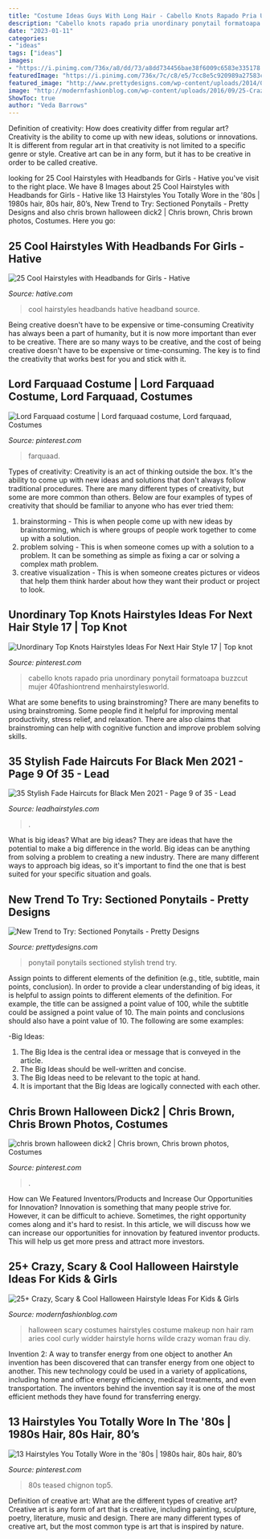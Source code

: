 ```yaml
---
title: "Costume Ideas Guys With Long Hair - Cabello Knots Rapado Pria Unordinary Ponytail Formatoapa Buzzcut Mujer 40fashiontrend Menhairstylesworld"
description: "Cabello knots rapado pria unordinary ponytail formatoapa buzzcut mujer 40fashiontrend menhairstylesworld"
date: "2023-01-11"
categories:
- "ideas"
tags: ["ideas"]
images:
- "https://i.pinimg.com/736x/a8/dd/73/a8dd734456bae38f6009c6583e335178.jpg"
featuredImage: "https://i.pinimg.com/736x/7c/c8/e5/7cc8e5c920989a27583c199f2c54067c.jpg"
featured_image: "http://www.prettydesigns.com/wp-content/uploads/2014/07/Stylish-Ponytail.jpg"
image: "http://modernfashionblog.com/wp-content/uploads/2016/09/25-Crazy-Scary-Cool-Halloween-Hairstyle-Ideas-For-Kids-Girls-2016-6.gif"
ShowToc: true
author: "Veda Barrows"
---
```



Definition of creativity: How does creativity differ from regular art?
Creativity is the ability to come up with new ideas, solutions or innovations. It is different from regular art in that creativity is not limited to a specific genre or style. Creative art can be in any form, but it has to be creative in order to be called creative.

	

		
looking for 25 Cool Hairstyles with Headbands for Girls - Hative you've visit to the right place. We have 8 Images about 25 Cool Hairstyles with Headbands for Girls - Hative like 13 Hairstyles You Totally Wore in the &#039;80s | 1980s hair, 80s hair, 80’s, New Trend to Try: Sectioned Ponytails - Pretty Designs and also chris brown halloween dick2 | Chris brown, Chris brown photos, Costumes. Here you go:
		
    
## 25 Cool Hairstyles With Headbands For Girls - Hative

<img loading=lazy src="https://hative.com/wp-content/uploads/2015/02/headband-hairstyles/8-cool-hairstyles-with-headbands-for-girls.jpg" onerror="this.onerror=null;this.src='https://tse3.mm.bing.net/th?id=OIP.MaqkiMs63yYpdtOoZ_UgAAHaLK&amp;pid=15.1';" alt="25 Cool Hairstyles with Headbands for Girls - Hative">

_Source: hative.com_

>cool hairstyles headbands hative headband source. 

	

Being creative doesn't have to be expensive or time-consuming
Creativity has always been a part of humanity, but it is now more important than ever to be creative. There are so many ways to be creative, and the cost of being creative doesn't have to be expensive or time-consuming. The key is to find the creativity that works best for you and stick with it.

    
## Lord Farquaad Costume | Lord Farquaad Costume, Lord Farquaad, Costumes

<img loading=lazy src="https://i.pinimg.com/736x/00/1f/62/001f62c2a8e02aca8fa5384d665d06de.jpg" onerror="this.onerror=null;this.src='https://tse2.mm.bing.net/th?id=OIP.HvcpSlRmu6TKcGR30S4PuQHaJ4&amp;pid=15.1';" alt="Lord Farquaad costume | Lord farquaad costume, Lord farquaad, Costumes">

_Source: pinterest.com_

>farquaad. 

	

Types of creativity:
Creativity is an act of thinking outside the box. It's the ability to come up with new ideas and solutions that don't always follow traditional procedures. 
There are many different types of creativity, but some are more common than others. Below are four examples of types of creativity that should be familiar to anyone who has ever tried them: 

1) brainstorming - This is when people come up with new ideas by brainstorming, which is where groups of people work together to come up with a solution.
2) problem solving - This is when someone comes up with a solution to a problem. It can be something as simple as fixing a car or solving a complex math problem.
3) creative visualization - This is when someone creates pictures or videos that help them think harder about how they want their product or project to look.

    
## Unordinary Top Knots Hairstyles Ideas For Next Hair Style 17 | Top Knot

<img loading=lazy src="https://i.pinimg.com/736x/a8/dd/73/a8dd734456bae38f6009c6583e335178.jpg" onerror="this.onerror=null;this.src='https://tse1.mm.bing.net/th?id=OIP.yFZxSdg9WxYaQeLx-Uw-zgHaKC&amp;pid=15.1';" alt="Unordinary Top Knots Hairstyles Ideas For Next Hair Style 17 | Top knot">

_Source: pinterest.com_

>cabello knots rapado pria unordinary ponytail formatoapa buzzcut mujer 40fashiontrend menhairstylesworld. 

	

What are some benefits to using brainstroming?
There are many benefits to using brainstroming. Some people find it helpful for improving mental productivity, stress relief, and relaxation. There are also claims that brainstroming can help with cognitive function and improve problem solving skills.

    
## 35 Stylish Fade Haircuts For Black Men 2021 - Page 9 Of 35 - Lead

<img loading=lazy src="https://www.leadhairstyles.com/wp-content/uploads/2020/09/Stylish-Fade-Haircuts-for-Black-Men-2021-09-768x959.jpg" onerror="this.onerror=null;this.src='https://tse4.mm.bing.net/th?id=OIP.AZ-hvofhjrmpHI-lwv_MiwHaJP&amp;pid=15.1';" alt="35 Stylish Fade Haircuts for Black Men 2021 - Page 9 of 35 - Lead">

_Source: leadhairstyles.com_

>. 

	

What is big ideas?
What are big ideas? They are ideas that have the potential to make a big difference in the world. Big ideas can be anything from solving a problem to creating a new industry. There are many different ways to approach big ideas, so it's important to find the one that is best suited for your specific situation and goals.

    
## New Trend To Try: Sectioned Ponytails - Pretty Designs

<img loading=lazy src="http://www.prettydesigns.com/wp-content/uploads/2014/07/Stylish-Ponytail.jpg" onerror="this.onerror=null;this.src='https://tse1.mm.bing.net/th?id=OIP.dO-7-QFhR6fV4_prDYN7BwHaLH&amp;pid=15.1';" alt="New Trend to Try: Sectioned Ponytails - Pretty Designs">

_Source: prettydesigns.com_

>ponytail ponytails sectioned stylish trend try. 

	

Assign points to different elements of the definition (e.g., title, subtitle, main points, conclusion).
In order to provide a clear understanding of big ideas, it is helpful to assign points to different elements of the definition. For example, the title can be assigned a point value of 100, while the subtitle could be assigned a point value of 10. The main points and conclusions should also have a point value of 10. 
The following are some examples: 

-Big Ideas: 
1) The Big Idea is the central idea or message that is conveyed in the article. 
2) The Big Ideas should be well-written and concise. 
3) The Big Ideas need to be relevant to the topic at hand. 
4) It is important that the Big Ideas are logically connected with each other.

    
## Chris Brown Halloween Dick2 | Chris Brown, Chris Brown Photos, Costumes

<img loading=lazy src="https://i.pinimg.com/736x/c6/f4/a2/c6f4a2d4608026ec7947a36d01aae735--chris-brown-photos-christopher-maurice-brown.jpg" onerror="this.onerror=null;this.src='https://tse2.mm.bing.net/th?id=OIP.lpuhm1tTYNSBnsM6NOQy1wAAAA&amp;pid=15.1';" alt="chris brown halloween dick2 | Chris brown, Chris brown photos, Costumes">

_Source: pinterest.com_

>. 

	

How can We Featured Inventors/Products and Increase Our Opportunities for Innovation?
Innovation is something that many people strive for. However, it can be difficult to achieve. Sometimes, the right opportunity comes along and it's hard to resist. In this article, we will discuss how we can increase our opportunities for innovation by featured inventor products. This will help us get more press and attract more investors.

    
## 25+ Crazy, Scary &amp; Cool Halloween Hairstyle Ideas For Kids &amp; Girls

<img loading=lazy src="http://modernfashionblog.com/wp-content/uploads/2016/09/25-Crazy-Scary-Cool-Halloween-Hairstyle-Ideas-For-Kids-Girls-2016-6.gif" onerror="this.onerror=null;this.src='https://tse2.mm.bing.net/th?id=OIP.iIDHUKOwBdRUQmdHhUwxogHaLH&amp;pid=15.1';" alt="25+ Crazy, Scary &amp; Cool Halloween Hairstyle Ideas For Kids &amp; Girls">

_Source: modernfashionblog.com_

>halloween scary costumes hairstyles costume makeup non hair ram aries cool curly widder hairstyle horns wilde crazy woman frau diy. 

	

Invention 2: A way to transfer energy from one object to another
An invention has been discovered that can transfer energy from one object to another. This new technology could be used in a variety of applications, including home and office energy efficiency, medical treatments, and even transportation. The inventors behind the invention say it is one of the most efficient methods they have found for transferring energy.

    
## 13 Hairstyles You Totally Wore In The &#039;80s | 1980s Hair, 80s Hair, 80’s

<img loading=lazy src="https://i.pinimg.com/736x/7c/c8/e5/7cc8e5c920989a27583c199f2c54067c.jpg" onerror="this.onerror=null;this.src='https://tse1.mm.bing.net/th?id=OIP.f_du5FoV8rxpE8L8S3m72wHaHa&amp;pid=15.1';" alt="13 Hairstyles You Totally Wore in the &#039;80s | 1980s hair, 80s hair, 80’s">

_Source: pinterest.com_

>80s teased chignon top5. 

	

Definition of creative art: What are the different types of creative art?
Creative art is any form of art that is creative, including painting, sculpture, poetry, literature, music and design. There are many different types of creative art, but the most common type is art that is inspired by nature.

